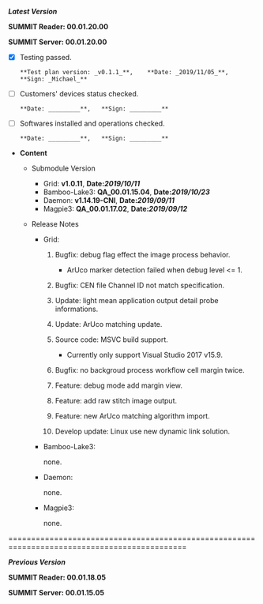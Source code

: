 ***Latest Version***

**SUMMIT Reader: 00.01.20.00**

**SUMMIT Server: 00.01.20.00**

* [x] Testing passed. 

      **Test plan version: _v0.1.1_**,    **Date: _2019/11/05_**,     **Sign: _Michael_**

* [ ] Customers' devices status checked. 

      **Date: _________**,   **Sign: _________**

* [ ] Softwares installed and operations checked. 

      **Date: _________**,   **Sign: _________**

*  **Content**
    *  Submodule Version
        *  Grid: **v1.0.11**,        **Date:_2019/10/11_**
        *  Bamboo-Lake3: **QA_00.01.15.04**,        **Date:_2019/10/23_**
        *  Daemon: **v1.14.19-CNI**,        **Date:_2019/09/11_**
        *  Magpie3: **QA_00.01.17.02**,       **Date:_2019/09/12_**

    *  Release Notes
        *  Grid:
            1.  Bugfix: debug flag effect the image process behavior.
                
                * ArUco marker detection failed when debug level <= 1.
            
            2.  Bugfix: CEN file Channel ID not match specification.
            3.  Update: light mean application output detail probe informations.
            4.  Update: ArUco matching update.
            5.  Source code: MSVC build support.

                * Currently only support Visual Studio 2017 v15.9.
            
            6.  Bugfix: no backgroud process workflow cell margin twice.
            7.  Feature: debug mode add margin view.
            8.  Feature: add raw stitch image output.
            9.  Feature: new ArUco matching algorithm import.
            10. Develop update: Linux use new dynamic link solution.

        * Bamboo-Lake3:
            
            none.

        *  Daemon:
        
            none.
            
        *  Magpie3:
        
            none.
        

=============================================================================================

***Previous Version***

**SUMMIT Reader: 00.01.18.05**

**SUMMIT Server: 00.01.15.05**

